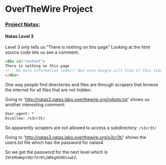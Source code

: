# OverTheWire Project

### [Project Natas:](http://overthewire.org/wargames/natas/)

#### Natas Level 3

Level 3 only tells us "There is nothing on this page"
Looking at the html source code lets us see a comment:

```html
<div id="content">
There is nothing on this page
<!-- No more information leaks!! Not even Google will find it this time... -->
</div>
```

One way people find directories and files are through scrapers that browse the internet for all files that are not hidden.

Going to 'http://natas2.natas.labs.overthewire.org/robots.txt' shows us another interesting comment:

```html
User-agent: *
Disallow: /s3cr3t/
```

So apparently scrapers are not allowed to access a subdirectory: `/s3cr3t/`

Going to 'http://natas3.natas.labs.overthewire.org/s3cr3t/' shows the users.txt file which has the password for natas4

So we get the password for the next level which is
`Z9tkRkWmpt9Qr7XrR5jWRkgOU901swEZ`.
